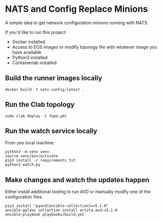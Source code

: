 # NATS and Config Replace Minions

A simple idea to get network configuration minions running with NATS.

If you'd like to run this project:

- Docker installed
- Access to EOS images or modify topology file with whatever image you have available
- Python3 installed
- Containerlab installed

## Build the runner images locally

```shell
docker build -t nats-config:latest .
```

## Run the Clab topology

```shell
sudo clab deploy -t topo.yml
```

## Run the watch service locally

From you local machine:

```shell
python3 -m venv venv
source venv/bin/activate
pip3 install -r requirements.txt
python3 watch.py
```

## Make changes and watch the updates happen

Either install additional tooling to run AVD or manually modify one of the configuration files.

```shell
pip3 install "pyavd[ansible-collection]==5.1.0"
ansible-galaxy collection install arista.avd:=5.1.0
ansible-playbook playbooks/build.yml
```